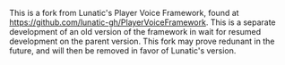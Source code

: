 This is a fork from Lunatic's Player Voice Framework, found at https://github.com/lunatic-gh/PlayerVoiceFramework. This is a separate development of an old version of the framework in wait for resumed development on the parent version. This fork may prove redunant in the future, and will then be removed in favor of Lunatic's version.
